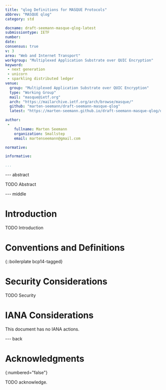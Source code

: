 ```yaml
---
title: "qlog Definitions for MASQUE Protocols"
abbrev: "MASQUE qlog"
category: std

docname: draft-seemann-masque-qlog-latest
submissiontype: IETF
number:
date:
consensus: true
v: 3
area: "Web and Internet Transport"
workgroup: "Multiplexed Application Substrate over QUIC Encryption"
keyword:
 - next generation
 - unicorn
 - sparkling distributed ledger
venue:
  group: "Multiplexed Application Substrate over QUIC Encryption"
  type: "Working Group"
  mail: "masque@ietf.org"
  arch: "https://mailarchive.ietf.org/arch/browse/masque/"
  github: "marten-seemann/draft-seemann-masque-qlog"
  latest: "https://marten-seemann.github.io/draft-seemann-masque-qlog/draft-seemann-masque-qlog.html"

author:
 -
    fullname: Marten Seemann
    organization: Smallstep
    email: martenseemann@gmail.com

normative:

informative:

...
```


--- abstract

TODO Abstract


--- middle

# Introduction

TODO Introduction


# Conventions and Definitions

{::boilerplate bcp14-tagged}


# Security Considerations

TODO Security


# IANA Considerations

This document has no IANA actions.


--- back

# Acknowledgments
{:numbered="false"}

TODO acknowledge.
